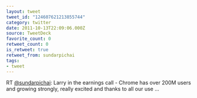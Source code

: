 ```yaml
---
layout: tweet
tweet_id: "124607621213855744"
category: twitter
date: 2011-10-13T22:09:06.000Z
source: TweetDeck
favorite_count: 0
retweet_count: 0
is_retweet: true
retweet_from: sundarpichai
tags:
- tweet
---
```


RT [@sundarpichai](https://twitter.com/@sundarpichai): Larry in the earnings call - Chrome has over 200M users and growing strongly, really excited and thanks to all our use ...
